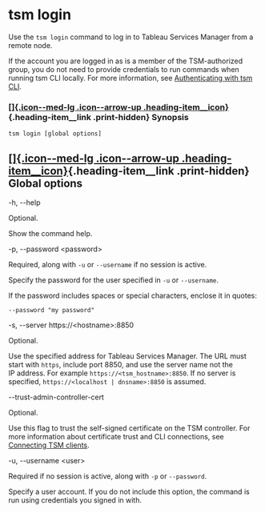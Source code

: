 

tsm login
=========
Use the `tsm login` command to log in to Tableau Services Manager from a
remote node.

If the account you are logged in as is a member of the TSM-authorized
group, you do not need to provide credentials to run commands when
running tsm CLI locally. For more information, see [Authenticating with
tsm
CLI](https://help.tableau.com/current/server/en-us/tsm.htm#Authenti).

<div>

### [[]{.icon--med-lg .icon--arrow-up .heading-item__icon}](https://help.tableau.com/current/server/en-us/cli_login.htm#){.heading-item__link .print-hidden} Synopsis

</div>

`tsm login [global options]`

<div>

[[]{.icon--med-lg .icon--arrow-up .heading-item__icon}](https://help.tableau.com/current/server/en-us/cli_login.htm#){.heading-item__link .print-hidden} Global options
-----------------------------------------------------------------------------------------------------------------------------------------------------------------------

</div>

-h, \--help

Optional.

Show the command help.

-p, \--password \<password\>

Required, along with `-u` or `--username` if no session is active.

Specify the password for the user specified in `-u` or `--username`.

If the password includes spaces or special characters, enclose it in
quotes:

`--password "my password"`

-s, \--server https://\<hostname\>:8850

Optional.

Use the specified address for Tableau Services Manager. The URL must
start with `https`, include port 8850, and use the server name not the
IP address. For example `https://<tsm_hostname>:8850`. If no server is
specified, `https://<localhost | dnsname>:8850` is assumed.

\--trust-admin-controller-cert

Optional.

Use this flag to trust the self-signed certificate on the
TSM controller. For more information about certificate trust and
CLI connections, see [Connecting
TSM clients](https://help.tableau.com/current/server/en-us/tsm_overview.htm#Connecti).

-u, \--username \<user\>

Required if no session is active, along with `-p` or `--password`.

Specify a user account. If you do not include this option, the command
is run using credentials you signed in with.

 
